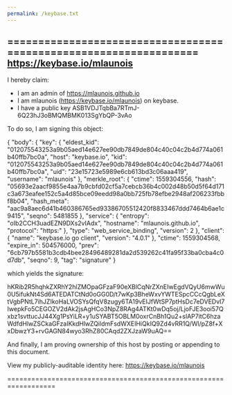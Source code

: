 ```yaml
---
permalink: /keybase.txt
---
```

==================================================================
https://keybase.io/mlaunois
--------------------------------------------------------------------

I hereby claim:

  * I am an admin of https://mlaunois.github.io
  * I am mlaunois (https://keybase.io/mlaunois) on keybase.
  * I have a public key ASB1VDJTqbBa7RTmJ-6Q23hJ3oBMQMBMK013SgYbQP-3vAo

To do so, I am signing this object:

{
  "body": {
    "key": {
      "eldest_kid": "012075543253a9b05aed14e627ee90db7849de804c40c04c2b4d774a061b40ffb7bc0a",
      "host": "keybase.io",
      "kid": "012075543253a9b05aed14e627ee90db7849de804c40c04c2b4d774a061b40ffb7bc0a",
      "uid": "23e15723e5989e6cb613bd3c06aaa419",
      "username": "mlaunois"
    },
    "merkle_root": {
      "ctime": 1559304556,
      "hash": "05693e2aacf9855e4aa7b9cbfd02cf5a7cebcb36b4c002d48b50d5f64d171c3a673eafee152c5a4d85bce09eedd98a0bb725fb78efbe2948af206233fbbf8b04",
      "hash_meta": "aac9a8aec6d41b460386765ed93386705512420f8833467ddd7464b6ae1c9415",
      "seqno": 5481855
    },
    "service": {
      "entropy": "oIb2CCH3uadEZN9DXs2vIAdx",
      "hostname": "mlaunois.github.io",
      "protocol": "https:"
    },
    "type": "web_service_binding",
    "version": 2
  },
  "client": {
    "name": "keybase.io go client",
    "version": "4.0.1"
  },
  "ctime": 1559304568,
  "expire_in": 504576000,
  "prev": "6cb797b5581b3cdb4bee28496489281da2d539262c41fa95f33ba0cba4c0d7db",
  "seqno": 9,
  "tag": "signature"
}

which yields the signature:

hKRib2R5hqhkZXRhY2hlZMOpaGFzaF90eXBlCqNrZXnEIwEgdVQyU6mwWu0U5ifukNt4Sd6ATEDATCtNd0oGG0D/t7wKp3BheWxvYWTESpcCCcQgbLeXtVgbPNtL7ihJZIkoHaLVOSYsQfqV8zugy6TA19vEIJfWtSP7ptHsDc7eDVEDvI7IwepkFo5CEGOZV2dAk2jsAgHCo3NpZ8RAg4ATKt0wDq5oj/LjoFJE3ooi57Qxbz1svttucJJ44Xg1PsYiLR+y1uSYABT5OBLM0oxrCnBh1Qu2+slAP7itC6hzaWdfdHlwZSCkaGFzaIKkdHlwZQildmFsdWXEIHiQkIQ9Zd4vRR1Q/Wl/pZ8f+XxDbwzY3+rvGAGN84wyo3RhZ80CAqd2ZXJzaW9uAQ==

And finally, I am proving ownership of this host by posting or
appending to this document.

View my publicly-auditable identity here: https://keybase.io/mlaunois

==================================================================
